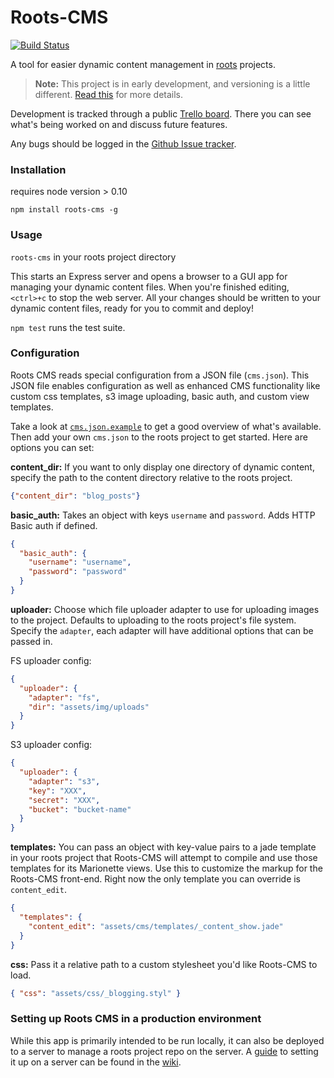 Roots-CMS
=========

[![Build Status](https://travis-ci.org/carrot/roots-cms.svg?branch=tests-and-structure)](https://travis-ci.org/carrot/roots-cms)

A tool for easier dynamic content management in [roots](http://roots.cx/) projects.

> **Note:** This project is in early development, and versioning is a little different. [Read this](http://markup.im/#q4_cRZ1Q) for more details.

Development is tracked through a public [Trello board](https://trello.com/b/IubkH8lp/roots-cms). There you can see what's being worked on and discuss future features.

Any bugs should be logged in the [Github Issue tracker](https://github.com/carrot/intel-wearables-v2/issues?direction=desc&sort=updated&state=open).

### Installation

requires node version > 0.10

`npm install roots-cms -g`

### Usage

`roots-cms` in your roots project directory

This starts an Express server and opens a browser to a GUI app for managing your dynamic content files. When you're finished editing, `<ctrl>+c` to stop the web server. All your changes should be written to your dynamic content files, ready for you to commit and deploy!

`npm test` runs the test suite.

### Configuration

Roots CMS reads special configuration from a JSON file (`cms.json`). This JSON file enables configuration as well as enhanced CMS functionality like custom css templates, s3 image uploading, basic auth, and custom view templates.

Take a look at [`cms.json.example`](/cms.json.example) to get a good overview of what's available. Then add your own `cms.json` to the roots project to get started. Here are options you can set:

**content_dir:** If you want to only display one directory of dynamic content, specify the path to the content directory relative to the roots project.

```json
{"content_dir": "blog_posts"}
```

**basic_auth:** Takes an object with keys `username` and `password`. Adds HTTP Basic auth if defined.

```json
{
  "basic_auth": {
    "username": "username",
    "password": "password"
  }
}
```

**uploader:** Choose which file uploader adapter to use for uploading images to the project. Defaults to uploading to the roots project's file system. Specify the `adapter`, each adapter will have additional options that can be passed in.

FS uploader config:

```json
{
  "uploader": {
    "adapter": "fs",
    "dir": "assets/img/uploads"
  }
}
```
S3 uploader config:

```json
{
  "uploader": {
    "adapter": "s3",
    "key": "XXX",
    "secret": "XXX",
    "bucket": "bucket-name"
  }
}
```

**templates:** You can pass an object with key-value pairs to a jade template in your roots project that Roots-CMS will attempt to compile and use those templates for its Marionette views. Use this to customize the markup for the Roots-CMS front-end. Right now the only template you can override is `content_edit`.

```json
{
  "templates": {
    "content_edit": "assets/cms/templates/_content_show.jade"
  }
}
```

**css:** Pass it a relative path to a custom stylesheet you'd like Roots-CMS to load.

```json
{ "css": "assets/css/_blogging.styl" }
```

### Setting up Roots CMS in a production environment

While this app is primarily intended to be run locally, it can also be deployed to a server to manage a roots project repo on the server. A [guide](https://github.com/carrot/roots-cms/wiki/Deploying-Roots-CMS-to-a-server) to setting it up on a server can be found in the [wiki](https://github.com/carrot/roots-cms/wiki/Deploying-Roots-CMS-to-a-server).
